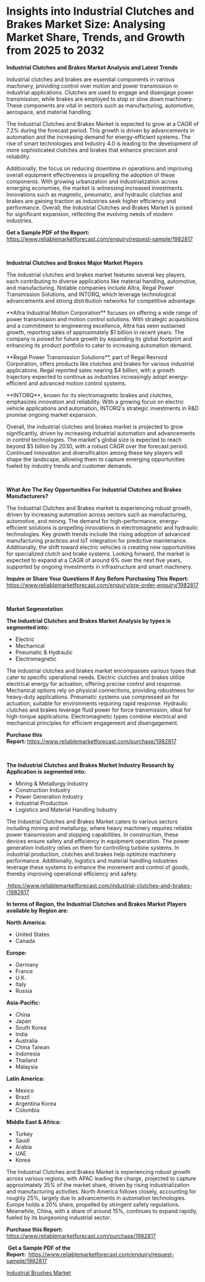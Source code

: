 <p><h1>Insights into Industrial Clutches and Brakes Market Size: Analysing Market Share, Trends, and Growth from 2025 to 2032</h1></p><p><strong>Industrial Clutches and Brakes Market Analysis and Latest Trends</strong></p>
<p><p>Industrial clutches and brakes are essential components in various machinery, providing control over motion and power transmission in industrial applications. Clutches are used to engage and disengage power transmission, while brakes are employed to stop or slow down machinery. These components are vital in sectors such as manufacturing, automotive, aerospace, and material handling.</p><p>The Industrial Clutches and Brakes Market is expected to grow at a CAGR of 7.2% during the forecast period. This growth is driven by advancements in automation and the increasing demand for energy-efficient systems. The rise of smart technologies and Industry 4.0 is leading to the development of more sophisticated clutches and brakes that enhance precision and reliability.</p><p>Additionally, the focus on reducing downtime in operations and improving overall equipment effectiveness is propelling the adoption of these components. With growing urbanization and industrialization across emerging economies, the market is witnessing increased investments. Innovations such as magnetic, pneumatic, and hydraulic clutches and brakes are gaining traction as industries seek higher efficiency and performance. Overall, the Industrial Clutches and Brakes Market is poised for significant expansion, reflecting the evolving needs of modern industries.</p></p>
<p><strong>Get a Sample PDF of the Report:&nbsp;</strong> <a href="https://www.reliablemarketforecast.com/enquiry/request-sample/1982817?utm_campaign=1832&utm_medium=2&utm_source=Github&utm_content=ia&utm_term=20022025&utm_id=industrial-clutches-and-brakes">https://www.reliablemarketforecast.com/enquiry/request-sample/1982817</a></p>
<p>&nbsp;</p>
<p><strong>Industrial Clutches and Brakes Major Market Players</strong></p>
<p><p>The industrial clutches and brakes market features several key players, each contributing to diverse applications like material handling, automotive, and manufacturing. Notable companies include Altra, Regal Power Transmission Solutions, and INTORQ, which leverage technological advancements and strong distribution networks for competitive advantage.</p><p>**Altra Industrial Motion Corporation** focuses on offering a wide range of power transmission and motion control solutions. With strategic acquisitions and a commitment to engineering excellence, Altra has seen sustained growth, reporting sales of approximately $1 billion in recent years. The company is poised for future growth by expanding its global footprint and enhancing its product portfolio to cater to increasing automation demand.</p><p>**Regal Power Transmission Solutions**, part of Regal Rexnord Corporation, offers products like clutches and brakes for various industrial applications. Regal reported sales nearing $4 billion, with a growth trajectory expected to continue as industries increasingly adopt energy-efficient and advanced motion control systems.</p><p>**INTORQ**, known for its electromagnetic brakes and clutches, emphasizes innovation and reliability. With a growing focus on electric vehicle applications and automation, INTORQ's strategic investments in R&D promise ongoing market expansion.</p><p>Overall, the industrial clutches and brakes market is projected to grow significantly, driven by increasing industrial automation and advancements in control technologies. The market's global size is expected to reach beyond $5 billion by 2030, with a robust CAGR over the forecast period. Continued innovation and diversification among these key players will shape the landscape, allowing them to capture emerging opportunities fueled by industry trends and customer demands.</p></p>
<p>&nbsp;</p>
<p><strong>What Are The Key Opportunities For Industrial Clutches and Brakes Manufacturers?</strong></p>
<p><p>The Industrial Clutches and Brakes market is experiencing robust growth, driven by increasing automation across sectors such as manufacturing, automotive, and mining. The demand for high-performance, energy-efficient solutions is propelling innovations in electromagnetic and hydraulic technologies. Key growth trends include the rising adoption of advanced manufacturing practices and IoT integration for predictive maintenance. Additionally, the shift toward electric vehicles is creating new opportunities for specialized clutch and brake systems. Looking forward, the market is expected to expand at a CAGR of around 6% over the next five years, supported by ongoing investments in infrastructure and smart machinery.</p></p>
<p><strong>Inquire or Share Your Questions If Any Before Purchasing This Report:</strong> <a href="https://www.reliablemarketforecast.com/enquiry/pre-order-enquiry/1982817?utm_campaign=1832&utm_medium=2&utm_source=Github&utm_content=ia&utm_term=20022025&utm_id=industrial-clutches-and-brakes">https://www.reliablemarketforecast.com/enquiry/pre-order-enquiry/1982817</a></p>
<p>&nbsp;</p>
<p><strong>Market Segmentation</strong></p>
<p><strong>The Industrial Clutches and Brakes Market Analysis by types is segmented into:</strong></p>
<p><ul><li>Electric</li><li>Mechanical</li><li>Pneumatic & Hydraulic</li><li>Electromagnetic</li></ul></p>
<p><p>The industrial clutches and brakes market encompasses various types that cater to specific operational needs. Electric clutches and brakes utilize electrical energy for actuation, offering precise control and response. Mechanical options rely on physical connections, providing robustness for heavy-duty applications. Pneumatic systems use compressed air for actuation, suitable for environments requiring rapid response. Hydraulic clutches and brakes leverage fluid power for force transmission, ideal for high-torque applications. Electromagnetic types combine electrical and mechanical principles for efficient engagement and disengagement.</p></p>
<p><strong>Purchase this Report:&nbsp;</strong><a href="https://www.reliablemarketforecast.com/purchase/1982817?utm_campaign=1832&utm_medium=2&utm_source=Github&utm_content=ia&utm_term=20022025&utm_id=industrial-clutches-and-brakes">https://www.reliablemarketforecast.com/purchase/1982817</a></p>
<p>&nbsp;</p>
<p><strong>The Industrial Clutches and Brakes Market Industry Research by Application is segmented into:</strong></p>
<p><ul><li>Mining & Metallurgy Industry</li><li>Construction Industry</li><li>Power Generation Industry</li><li>Industrial Production</li><li>Logistics and Material Handling Industry</li></ul></p>
<p><p>The Industrial Clutches and Brakes Market caters to various sectors including mining and metallurgy, where heavy machinery requires reliable power transmission and stopping capabilities. In construction, these devices ensure safety and efficiency in equipment operation. The power generation industry relies on them for controlling turbine systems. In industrial production, clutches and brakes help optimize machinery performance. Additionally, logistics and material handling industries leverage these systems to enhance the movement and control of goods, thereby improving operational efficiency and safety.</p></p>
<p><a href="https://www.reliablemarketforecast.com/industrial-clutches-and-brakes-r1982817?utm_campaign=1832&utm_medium=2&utm_source=Github&utm_content=ia&utm_term=20022025&utm_id=industrial-clutches-and-brakes">&nbsp;https://www.reliablemarketforecast.com/industrial-clutches-and-brakes-r1982817</a></p>
<p><strong>In terms of Region, the Industrial Clutches and Brakes Market Players available by Region are:</strong></p>
<p>
    <p> <strong> North America: </strong>
        <ul>
            <li>United States</li>
            <li>Canada</li>
        </ul>
        </p> 
    <p> <strong> Europe: </strong>
        <ul>
            <li>Germany</li>
            <li>France</li>
            <li>U.K.</li>
            <li>Italy</li>
            <li>Russia</li>
        </ul>
        </p> 
    <p> <strong> Asia-Pacific: </strong>
        <ul>
            <li>China</li>
            <li>Japan</li>
            <li>South Korea</li>
            <li>India</li>
            <li>Australia</li>
            <li>China Taiwan</li>
            <li>Indonesia</li>
            <li>Thailand</li>
            <li>Malaysia</li>
        </ul>
        </p> 
    <p> <strong> Latin America: </strong>
        <ul>
            <li>Mexico</li>
            <li>Brazil</li>
            <li>Argentina Korea</li>
            <li>Colombia</li>
        </ul>
        </p> 
    <p> <strong> Middle East & Africa: </strong>
        <ul>
            <li>Turkey</li>
            <li>Saudi</li>
            <li>Arabia</li>
            <li>UAE</li>
            <li>Korea</li>
        </ul>
    </p>
    </p>
<p><p>The Industrial Clutches and Brakes Market is experiencing robust growth across various regions, with APAC leading the charge, projected to capture approximately 35% of the market share, driven by rising industrialization and manufacturing activities. North America follows closely, accounting for roughly 25%, largely due to advancements in automation technologies. Europe holds a 20% share, propelled by stringent safety regulations. Meanwhile, China, with a share of around 15%, continues to expand rapidly, fueled by its burgeoning industrial sector.</p></p>
<p><strong>Purchase this Report: </strong><a href="https://www.reliablemarketforecast.com/purchase/1982817?utm_campaign=1832&utm_medium=2&utm_source=Github&utm_content=ia&utm_term=20022025&utm_id=industrial-clutches-and-brakes">https://www.reliablemarketforecast.com/purchase/1982817</a></p>
<p>&nbsp;<strong>Get a Sample PDF of the Report:&nbsp;&nbsp;</strong><a href="https://www.reliablemarketforecast.com/enquiry/request-sample/1982817?utm_campaign=1832&utm_medium=2&utm_source=Github&utm_content=ia&utm_term=20022025&utm_id=industrial-clutches-and-brakes">https://www.reliablemarketforecast.com/enquiry/request-sample/1982817</a></p>
<p><strong></strong></p>
<p><p><a href="https://github.com/AKSHATREPORTPRIME/Market-Research-Report-List-7/blob/main/industrial-brushes-market.md?utm_campaign=1832&utm_medium=2&utm_source=Github&utm_content=ia&utm_term=20022025&utm_id=industrial-clutches-and-brakes">Industrial Brushes Market</a></p></p>